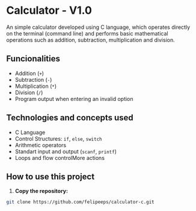 # Calculator - V1.0

An simple calculator developed using C language, which operates directly on the terminal (command line) and performs basic mathematical operations such as addition, subtraction, multiplication and division.

## Funcionalities

- Addition (`+`)
- Subtraction (`-`)
- Multiplication (`*`)
- Division (`/`)
- Program output when entering an invalid option 

## Technologies and concepts used

- C Language
- Control Structures: `if`, `else`, `switch`
- Arithmetic operators
- Standart input and output (`scanf`, `printf`)
- Loops and flow controlMore actions

## How to use this project

1. **Copy the repository:**
```bash
git clone https://github.com/felipeeps/calculator-c.git
